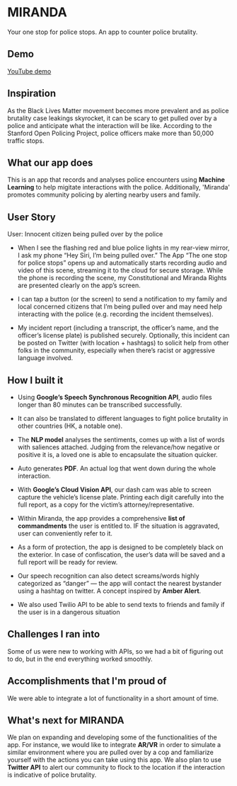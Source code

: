 # MIRANDA

Your one stop for police stops. An app to counter police brutality.

## Demo

[YouTube demo](https://youtu.be/jtJp1VVpyNQ)

## Inspiration
As the Black Lives Matter movement becomes more prevalent and as police brutality case leakings skyrocket, it can be scary to get pulled over by a police and anticipate what the interaction will be like. According to the Stanford Open Policing Project, police officers make more than 50,000 traffic stops.

## What our app does
This is an app that records and analyses police encounters using **Machine Learning** to help migitate interactions with the police. Additionally, 'Miranda' promotes community policing by alerting nearby users and family.

## User Story
User: Innocent citizen being pulled over by the police

- When I see the flashing red and blue police lights in my rear-view mirror, I ask my phone “Hey Siri, I’m being pulled over.” The App “The one stop for police stops” opens up and automatically starts recording audio and video of this scene, streaming it to the cloud for secure storage. While the phone is recording the scene, my Constitutional and Miranda Rights are presented clearly on the app’s screen.

- I can tap a button (or the screen) to send a notification to my family and local concerned citizens that I’m being pulled over and may need help interacting with the police (e.g. recording the incident themselves).

- My incident report (including a transcript, the officer’s name, and the officer’s license plate) is published securely. Optionally, this incident can be posted on Twitter (with location + hashtags) to solicit help from other folks in the community, especially when there’s racist or aggressive language involved.

## How I built it
- Using **Google’s Speech Synchronous Recognition API**, audio files longer than 80 minutes can be transcribed successfully. 

- It can also be translated to different languages to fight police brutality in other countries (HK, a notable one). 
- The **NLP model** analyses the sentiments, comes up with a list of words with saliences attached. Judging from the relevance/how negative or positive it is, a loved one is able to encapsulate the situation quicker.

- Auto generates **PDF**. An actual log that went down during the whole interaction.

- With **Google’s Cloud Vision API**, our dash cam was able to screen capture the vehicle’s license plate. Printing each digit carefully into the full report, as a copy for the victim’s attorney/representative.

- Within Miranda, the app provides a comprehensive **list of commandments** the user is entitled to. IF the situation is aggravated, user can conveniently refer to it.

- As a form of protection, the app is designed to be completely black on the exterior. In case of confiscation, the user’s data will be saved and a full report will be ready for review.

- Our speech recognition can also detect screams/words highly categorized as “danger” — the app will contact the nearest bystander using a hashtag on twitter. A concept inspired by **Amber Alert**.

- We also used Twilio API to be able to send texts to friends and family if the user is in a dangerous situation

## Challenges I ran into
Some of us were new to working with APIs, so we had a bit of figuring out to do, but in the end everything worked smoothly. 

## Accomplishments that I'm proud of
We were able to integrate a lot of functionality in a short amount of time.

## What's next for MIRANDA
We plan on expanding and developing some of the functionalities of the app. For instance, we would like to integrate **AR/VR** in order to simulate a similar environment where you are pulled over by a cop and familiarize yourself with the actions you can take using this app. We also plan to use **Twitter API** to alert our community to flock to the location if the interaction is indicative of police brutality.
